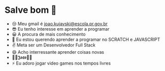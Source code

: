 #  Salve bom 🤘
- 😒 Meu gmail é joao.kujavski@escola.pr.gov.br
- 😎 Eu tenho interesse em aprender a programar
- 😀 A procura de mais conhecimento 
- 🤔 Eu estou querendo aprender a programar no SCRATCH e JAVASCRIPT 
- ✌️ Meta ser um Desenvolvedor Full Stack
- 😄 Acho interressante aprender coisas novas
- 🐐🎀𝕵𝖔𝖆̃𝖔🎀🐐
- ⚡ Eu adoro jogar video games nos tempos livres

